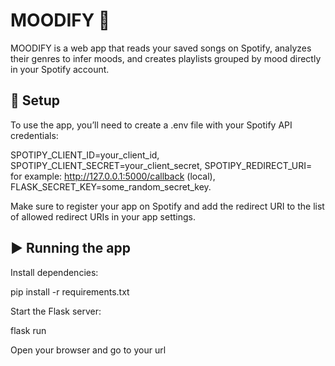 # MOODIFY 🎵
MOODIFY is a web app that reads your saved songs on Spotify, analyzes their genres to infer moods, and creates playlists grouped by mood directly in your Spotify account.

## 🔧 Setup
To use the app, you’ll need to create a .env file with your Spotify API credentials:

SPOTIPY_CLIENT_ID=your_client_id, 
SPOTIPY_CLIENT_SECRET=your_client_secret, 
SPOTIPY_REDIRECT_URI= for example: http://127.0.0.1:5000/callback (local),
FLASK_SECRET_KEY=some_random_secret_key.

Make sure to register your app on Spotify and add the redirect URI to the list of allowed redirect URIs in your app settings.

## ▶️ Running the app
Install dependencies:

pip install -r requirements.txt

Start the Flask server:

flask run

Open your browser and go to your url
